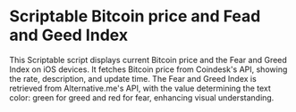 # Scriptable Bitcoin price and Fead and Geed Index
 This Scriptable script displays current Bitcoin price and the Fear and Greed Index on iOS devices. It fetches Bitcoin price from Coindesk's API, showing the rate, description, and update time. The Fear and Greed Index is retrieved from Alternative.me's API, with the value determining the text color: green for greed and red for fear, enhancing visual understanding.

